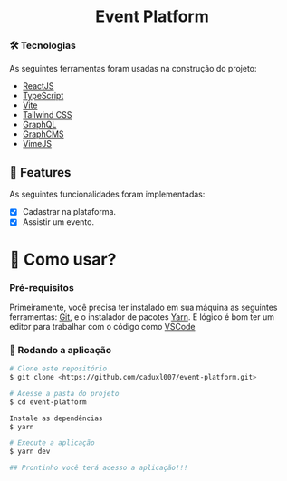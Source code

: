 <h1 align="center">Event Platform</h1>

### 🛠 Tecnologias

As seguintes ferramentas foram usadas na construção do projeto:  

- [ReactJS](https://pt-br.reactjs.org/)
- [TypeScript](https://www.typescriptlang.org/) 
- [Vite](https://vitejs.dev/)
- [Tailwind CSS](https://tailwindcss.com/)
- [GraphQL](https://graphql.org/)
- [GraphCMS](https://graphcms.com/)
- [VimeJS](https://vimejs.com/getting-started/installation)

## 👀 Features

As seguintes funcionalidades foram implementadas:

- [x] Cadastrar na plataforma.
- [x] Assistir um evento.

<h1>📱 Como usar? </h1> 

### Pré-requisitos

Primeiramente, você precisa ter instalado em sua máquina as seguintes ferramentas:
[Git](https://git-scm.com), e o instalador de pacotes [Yarn](https://yarnpkg.com/). 
E lógico é bom ter um editor para trabalhar com o código como [VSCode](https://code.visualstudio.com/)

### 🎲 Rodando a aplicação

```bash
# Clone este repositório
$ git clone <https://github.com/caduxl007/event-platform.git>

# Acesse a pasta do projeto 
$ cd event-platform

Instale as dependências 
$ yarn

# Execute a aplicação
$ yarn dev

## Prontinho você terá acesso a aplicação!!! 
```
